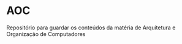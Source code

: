 # AOC
Repositório para guardar os conteúdos da matéria de Arquitetura e Organização de Computadores

